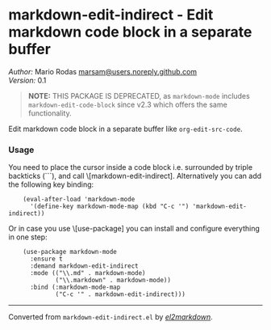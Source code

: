 # markdown-edit-indirect - Edit markdown code block in a separate buffer

*Author:* Mario Rodas <marsam@users.noreply.github.com><br>
*Version:* 0.1<br>

> **NOTE:** THIS PACKAGE IS DEPRECATED, as `markdown-mode` includes
> `markdown-edit-code-block` since v2.3 which offers the same functionality.

Edit markdown code block in a separate buffer like `org-edit-src-code`.

### Usage

You need to place the cursor inside a code block i.e. surrounded by triple
backticks (```), and call \\[markdown-edit-indirect]. Alternatively you can
add the following key binding:

        (eval-after-load 'markdown-mode
          '(define-key markdown-mode-map (kbd "C-c '") 'markdown-edit-indirect))

Or in case you use \\[use-package] you can install and configure everything
in one step:

        (use-package markdown-mode
          :ensure t
          :demand markdown-edit-indirect
          :mode (("\\.md" . markdown-mode)
                 ("\\.markdown" . markdown-mode))
          :bind (:markdown-mode-map
                 ("C-c '" . markdown-edit-indirect)))


---
Converted from `markdown-edit-indirect.el` by [*el2markdown*](https://github.com/Lindydancer/el2markdown).
